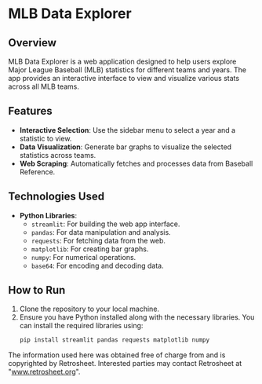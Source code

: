 # MLB Data Explorer

## Overview

MLB Data Explorer is a web application designed to help users explore Major League Baseball (MLB) statistics for different teams and years. The app provides an interactive interface to view and visualize various stats across all MLB teams.

## Features

- **Interactive Selection**: Use the sidebar menu to select a year and a statistic to view.
- **Data Visualization**: Generate bar graphs to visualize the selected statistics across teams.
- **Web Scraping**: Automatically fetches and processes data from Baseball Reference.

## Technologies Used

- **Python Libraries**:
  - `streamlit`: For building the web app interface.
  - `pandas`: For data manipulation and analysis.
  - `requests`: For fetching data from the web.
  - `matplotlib`: For creating bar graphs.
  - `numpy`: For numerical operations.
  - `base64`: For encoding and decoding data.

## How to Run

1. Clone the repository to your local machine.
2. Ensure you have Python installed along with the necessary libraries. You can install the required libraries using:
   ```sh
   pip install streamlit pandas requests matplotlib numpy

The information used here was obtained free of
charge from and is copyrighted by Retrosheet.  Interested
parties may contact Retrosheet at "www.retrosheet.org".
